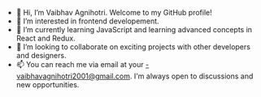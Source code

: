 - 👋 Hi, I’m Vaibhav Agnihotri. Welcome to my GitHub profile!
- 👀 I’m interested in frontend developement.
- 🌱 I’m currently learning JavaScript and learning advanced concepts in React and Redux.
- 💞️ I’m looking to collaborate on exciting projects with other developers and designers.
- 📫 You can reach me via email at your -vaibhavagnihotri2001@gmail.com. I'm always open to discussions and new opportunities.


<!---
Vaibhav123-code/Vaibhav123-code is a ✨ special ✨ repository because its `README.md` (this file) appears on your GitHub profile.
You can click the Preview link to take a look at your changes.
--->

